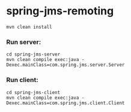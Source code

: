 # spring-jms-remoting

```
mvn clean install
```

### Run server:
```
cd spring-jms-server
mvn clean compile exec:java -Dexec.mainClass=com.spring.jms.server.Server
```

### Run client:
```
cd spring-jms-client
mvn clean compile exec:java -Dexec.mainClass=com.spring.jms.client.Client
```
